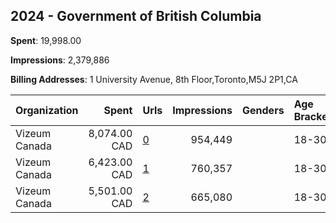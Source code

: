 ## 2024 - Government of British Columbia 
**Spent**: 19,998.00

**Impressions**: 2,379,886

**Billing Addresses**: 1 University Avenue, 8th Floor,Toronto,M5J 2P1,CA

|Organization|Spent|Urls|Impressions|Genders|Age Brackets|Country Codes|
|:---|---:|:---|---:|:---|:---|:---|
|Vizeum Canada|8,074.00 CAD|[0](https://www.snap.com/political-ads/asset/525b7354c4b486b2e7f642e2e4aab9cd57ffef0c8f62da7e930b32d35dbdeca8?mediaType=mp4)|954,449||18-30|canada|
|Vizeum Canada|6,423.00 CAD|[1](https://www.snap.com/political-ads/asset/8a4709bfa08bf600a8dbe551a8d632fb0fa44e4c6573a94b444cb06e58835c2c?mediaType=mp4)|760,357||18-30|canada|
|Vizeum Canada|5,501.00 CAD|[2](https://www.snap.com/political-ads/asset/1b7f1ae87472b0206acaf52f5155db60a84f4edbad6735882ed117c9bcec0bd9?mediaType=mp4)|665,080||18-30|canada|
